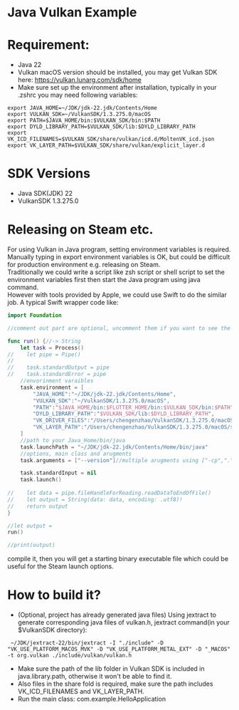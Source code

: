 # Java Vulkan Example  

# Requirement:  

* Java 22
* Vulkan macOS version should be installed, you may get Vulkan SDK here: https://vulkan.lunarg.com/sdk/home
* Make sure set up the environment after installation, typically in your .zshrc you may need following variables:
```text
export JAVA_HOME=~/JDK/jdk-22.jdk/Contents/Home
export VULKAN_SDK=~/VulkanSDK/1.3.275.0/macOS
export PATH=$JAVA_HOME/bin:$VULKAN_SDK/bin:$PATH
export DYLD_LIBRARY_PATH=$VULKAN_SDK/lib:$DYLD_LIBRARY_PATH
export VK_ICD_FILENAMES=$VULKAN_SDK/share/vulkan/icd.d/MoltenVK_icd.json
export VK_LAYER_PATH=$VULKAN_SDK/share/vulkan/explicit_layer.d
```

# SDK Versions 

* Java SDK(JDK) 22
* VulkanSDK 1.3.275.0

# Releasing on Steam etc.

For using Vulkan in Java program, setting environment variables is required.  
Manually typing in export environment variables is OK, but could be difficult for production environment e.g. releasing on Steam.  
Traditionally we could write a script like zsh script or shell script to set the environment variables first then start the Java program using java command.  
However with tools provided by Apple, we could use Swift to do the similar job.
A typical Swift wrapper code like:
```swift
import Foundation

//comment out part are optional, uncomment them if you want to see the output

func run() {//-> String
    let task = Process()
//    let pipe = Pipe()
//    
//    task.standardOutput = pipe
//    task.standardError = pipe
    //envorinment varaibles
    task.environment = [
        "JAVA_HOME":"~/JDK/jdk-22.jdk/Contents/Home",
        "VULKAN_SDK":"~/VulkanSDK/1.3.275.0/macOS",
        "PATH":"$JAVA_HOME/bin:$FLUTTER_HOME/bin:$VULKAN_SDK/bin:$PATH",
        "DYLD_LIBRARY_PATH":"$VULKAN_SDK/lib:$DYLD_LIBRARY_PATH",
        "VK_DRIVER_FILES":"/Users/chengenzhao/VulkanSDK/1.3.275.0/macOS/share/vulkan/icd.d/MoltenVK_icd.json",
        "VK_LAYER_PATH":"/Users/chengenzhao/VulkanSDK/1.3.275.0/macOS/share/vulkan/explicit_layer.d"
    ]
    //path to your Java_Home/bin/java
    task.launchPath = "~/JDK/jdk-22.jdk/Contents/Home/bin/java"
    //options, main class and arugments
    task.arguments = ["--version"]//multiple arugments using ["-cp",".","com.whitewoodcity.Main"]

    task.standardInput = nil
    task.launch()
    
//    let data = pipe.fileHandleForReading.readDataToEndOfFile()
//    let output = String(data: data, encoding: .utf8)!
//    return output
}

//let output =
run()

//print(output)
```
compile it, then you will get a starting binary executable file which could be useful for the Steam launch options.

# How to build it?

* (Optional, project has already generated java files) Using jextract to generate corresponding java files of vulkan.h, jextract command(in your $VulkanSDK directory): 
```text
 ~/JDK/jextract-22/bin/jextract -I "./include" -D "VK_USE_PLATFORM_MACOS_MVK" -D "VK_USE_PLATFORM_METAL_EXT" -D "_MACOS" -t org.vulkan ./include/vulkan/vulkan.h
```
* Make sure the path of the lib folder in Vulkan SDK is included in java.library.path, otherwise it won't be able to find it.
* Also files in the share fold is required, make sure the path includes VK_ICD_FILENAMES and VK_LAYER_PATH.
* Run the main class: com.example.HelloApplication